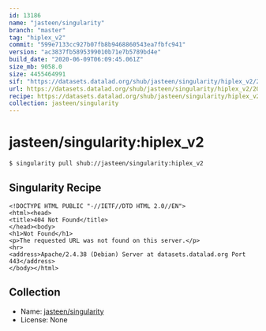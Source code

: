 ```yaml
---
id: 13186
name: "jasteen/singularity"
branch: "master"
tag: "hiplex_v2"
commit: "599e7133cc927b07fb8b9468860543ea7fbfc941"
version: "ac3837fb5895399010b71e7b5789bd4e"
build_date: "2020-06-09T06:09:45.061Z"
size_mb: 9058.0
size: 4455464991
sif: "https://datasets.datalad.org/shub/jasteen/singularity/hiplex_v2/2020-06-09-599e7133-ac3837fb/ac3837fb5895399010b71e7b5789bd4e.sif"
url: https://datasets.datalad.org/shub/jasteen/singularity/hiplex_v2/2020-06-09-599e7133-ac3837fb/
recipe: https://datasets.datalad.org/shub/jasteen/singularity/hiplex_v2/2020-06-09-599e7133-ac3837fb/Singularity
collection: jasteen/singularity
---
```


# jasteen/singularity:hiplex_v2

```bash
$ singularity pull shub://jasteen/singularity:hiplex_v2
```

## Singularity Recipe

```singularity
<!DOCTYPE HTML PUBLIC "-//IETF//DTD HTML 2.0//EN">
<html><head>
<title>404 Not Found</title>
</head><body>
<h1>Not Found</h1>
<p>The requested URL was not found on this server.</p>
<hr>
<address>Apache/2.4.38 (Debian) Server at datasets.datalad.org Port 443</address>
</body></html>
```

## Collection

 - Name: [jasteen/singularity](https://github.com/jasteen/singularity)
 - License: None

